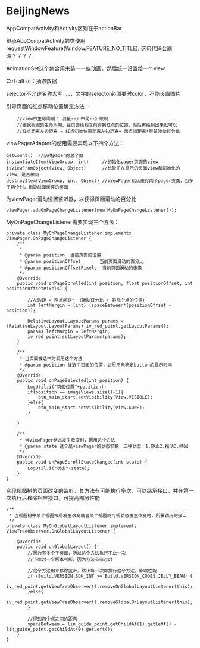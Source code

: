 # BeijingNews

AppCompatActivity和Activity区别在于actionBar


继承AppCompatActivity的类使用  requestWindowFeature(Window.FEATURE_NO_TITLE);
这句代码会崩溃？？？？


AnimationSet这个集合用来装一一些动画，然后统一设置给一个view

Ctrl+alt+c：抽取数据

selector不允许名称大写，，，，文字的selector必须要时color，不能设置图片

引导页面的红点移动位置确定方法：

        //view的生命周期： 测量--》布局--》绘制
        //根据视图的生命周期，在页面绘制之前得到红点的位置，然后再绘制出来就可以
        //红点距离左边距离 = 红点初始位置距离左边距离+ 两点间距离*屏幕滑动百分比

viewPagerAdapter的使用需要实现以下四个方法：
	
	getCount()	//获得pager的总个数
	instantiateItem(ViewGroup, int)		//初始化pager页面的view
	isViewFromObject(View, Object)		//比较正在显示的页面view和初始化的view，是否相同
	destroyItem(ViewGroup, int, Object)	//viewPager默认缓存两个pager页面，当多于两个时，销毁前面缓存的页面

为viewPager滑动设置监听器，以获得页面滑动的百分比

	viewPager.addOnPageChangeListener(new MyOnPageChangeListener());

MyOnPageChangeListener需要实现三个方法：

    private class MyOnPageChangeListener implements ViewPager.OnPageChangeListener {
        /**
         *
         * @param position  当前页面的位置
         * @param positionOffset       当前页面滑动的百分比
         * @param positionOffsetPixels  当前页面滑动的像素
         */
        @Override
        public void onPageScrolled(int position, float positionOffset, int positionOffsetPixels) {

            //左边距 = 两点间距* （滑动百分比 + 第几个点的位置）
            int leftMargin = (int) (spaceBetween*(positionOffset + position));

            RelativeLayout.LayoutParams params = (RelativeLayout.LayoutParams) iv_red_point.getLayoutParams();
            params.leftMargin = leftMargin;
            iv_red_point.setLayoutParams(params);
        }

        /**
         * 当页面被选中时调用这个方法
         * @param position 被选中页面的位置，这里用来确定button的显示时间
         */
        @Override
        public void onPageSelected(int position) {
            LogUtil.i("页面位置"+position);
            if(position == imageViews.size()-1){
                btn_main_start.setVisibility(View.VISIBLE);
            }else{
                btn_main_start.setVisibility(View.GONE);
            }

        }

        /**
         * 当viewPager状态发生改变时，调用这个方法
         * @param state 这个是viewPager的状态参数，三种状态：1.静止2.拖动3.弹回
         */
        @Override
        public void onPageScrollStateChanged(int state) {
            LogUtil.i("状态"+state);
        }
    }


实现视图树的页面改变的监听，其方法有可能执行多次，可以继承接口，并在第一次执行后移除相应接口，可提高部分性能

    /**
     * 当视图树中某个视图布局发生改变或者某个视图的可视状态发生改变时，所要调用的接口
     */
    private class MyOnGlobalLayoutListener implements ViewTreeObserver.OnGlobalLayoutListener {

        @Override
        public void onGlobalLayout() {
            //因为有多个子页面，所以这个方法执行不止一次
            //下面时一个版本判断，因为方法有写过时

            //这个方法用来移除监听，防止每一次都执行这个方法，影响性能
            if (Build.VERSION.SDK_INT >= Build.VERSION_CODES.JELLY_BEAN) {
                iv_red_point.getViewTreeObserver().removeOnGlobalLayoutListener(this);
            }else{
                iv_red_point.getViewTreeObserver().removeGlobalOnLayoutListener(this);
            }

            //得到两个点之间的距离
            spaceBetween = lin_guide_point.getChildAt(1).getLeft() - lin_guide_point.getChildAt(0).getLeft();
        }
    }
